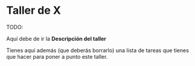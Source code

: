 # Taller de X

TODO:

Aquí debe de ir la **Descripción del taller**

Tienes aquí además (que deberás borrarlo) una lista de tareas que tienes que hacer para poner a punto este taller.


